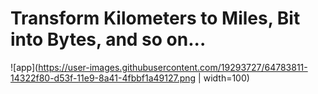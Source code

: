 # Transform Kilometers to Miles, Bit into Bytes, and so on...

![app](https://user-images.githubusercontent.com/19293727/64783811-14322f80-d53f-11e9-8a41-4fbbf1a49127.png | width=100)
